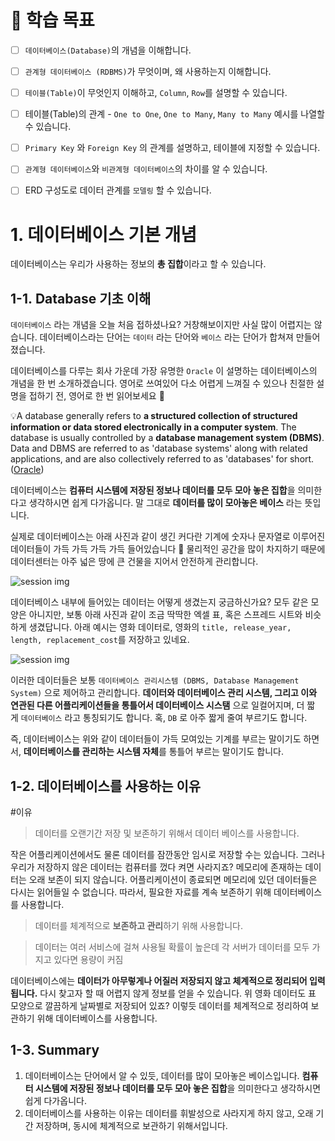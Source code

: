 
# 🚀 학습 목표


- [ ] `데이터베이스(Database)`의 개념을 이해합니다.
- [ ] `관계형 데이터베이스 (RDBMS)`가 무엇이며, 왜 사용하는지 이해합니다.
- [ ] `테이블(Table)`이 무엇인지 이해하고, `Column`, `Row`를 설명할 수 있습니다.
- [ ] 테이블(Table)의 관계 - `One to One`, `One to Many`, `Many to Many` 예시를 나열할 수 있습니다.
- [ ] `Primary Key` 와 `Foreign Key` 의 관계를 설명하고, 테이블에 지정할 수 있습니다.
- [ ] `관계형 데이터베이스`와 `비관계형 데이터베이스`의 차이를 알 수 있습니다.
- [ ]  ERD 구성도로 데이터 관계를 `모델링` 할 수 있습니다.


# 1. 데이터베이스 기본 개념

데이터베이스는 우리가 사용하는 정보의 **총 집합**이라고 할 수 있습니다. 

## 1-1. **Database 기초 이해**

`데이터베이스` 라는 개념을 오늘 처음 접하셨나요? 거창해보이지만 사실 많이 어렵지는 않습니다. 데이터베이스라는 단어는 `데이터` 라는 단어와 `베이스` 라는 단어가 합쳐져 만들어졌습니다.

데이터베이스를 다루는 회사 가운데 가장 유명한 `Oracle` 이 설명하는 데이터베이스의 개념을 한 번 소개하겠습니다. 영어로 쓰여있어 다소 어렵게 느껴질 수 있으나 친절한 설명을 접하기 전, 영어로 한 번 읽어보세요 🙌

💡A database generally refers to **a structured collection of structured information or data stored electronically in a computer system**. The database is usually controlled by a **database management system (DBMS)**. Data and DBMS are referred to as 'database systems' along with related applications, and are also collectively referred to as 'databases' for short. ([Oracle](https://www.oracle.com/kr/database/what-is-database/))

데이터베이스는 **컴퓨터 시스템에 저장된 정보나 데이터를 모두 모아 놓은 집합**을 의미한다고 생각하시면 쉽게 다가옵니다. 말 그대로 **데이터를 많이 모아놓은 베이스** 라는 뜻입니다.

실제로 데이터베이스는 아래 사진과 같이 생긴 커다란 기계에 숫자나 문자열로 이루어진 데이터들이 가득 가득 가득 가득 들어있습니다 🤣 물리적인 공간을 많이 차지하기 때문에 데이터센터는 아주 넓은 땅에 큰 건물을 지어서 안전하게 관리합니다.

![session img](https://api-media-storage.s3.amazonaws.com/session-media/e46f6c4992984cd0b5166d65a827e109?X-Amz-Algorithm=AWS4-HMAC-SHA256&X-Amz-Credential=ASIASTLUR2MMXDFFG7PJ%2F20220723%2Fap-northeast-2%2Fs3%2Faws4_request&X-Amz-Date=20220723T102639Z&X-Amz-Expires=60&X-Amz-SignedHeaders=host&X-Amz-Security-Token=IQoJb3JpZ2luX2VjECoaDmFwLW5vcnRoZWFzdC0yIkcwRQIgd6KJ0pOshB%2Fa%2BvUv%2BMkkBTeI5pnkWUWUuz4plN6ZEsECIQDnQhqJASxDfaU%2B8XD1WWpQZfCu26hRL%2FTmR1GWo0XMnSrrAghzEAQaDDE3OTAyMjQ1MTQ4MSIMuIc%2FIhiHAyrSkVWvKsgCNeopKfEH6bRe1lqS8twmNPcHv8IgM%2BAcK49JSYoxKfCrZ1RYyQUX7l0WUGYP3RzuksKx0vwdcarzcgclBVMiyj2Zr966HjVaJ5lgN7r3chAY6KYa0wgqpVxYD3YmO3TeXKShfkJkfn%2BQ40I2iGltPBn8UbH66OdoCP7niQnec4BwX9GkybBr88SnE6zXMXZCDlo6yJxdA4vma7oUzfYnuO%2BcKF4jdmAw2wYWNMlr%2FWED0x5XpW9jrTZ01OshpLtrLDyHHpnj8%2F4v21RWKb4esPFXE%2BVSh5AubELCJL1T58iSZUDEbwwyjAg%2FeGFjG5Fyd137%2BVa4wsghXm9hvt6ePxQ8w%2BnFPX4KGSq85pvg4dC%2BtKRxA%2FV%2FQzBXYkSDersd2aOMA4XKFCeJ%2FJwTzrXNRNwRQyxhN0QMKNWR8j3clNC2%2B8ucaZTHKjDAjO%2BWBjqeAXHmoJlr6S9HjXaiEC%2F30y6kgZAxkXO5b%2BUAdcc3hN%2FRoGrdZDoGFkXt6cnn2QhFnLBwOVmdl0egMcKKy4iYZhVO4yyvpmxinPyxJ6ttSCxY%2FdnpbZvfe70b4HYON3OLkUWqcpobHFZoCN2PJubjLQJ46Vy1cRYHbTOvO9BRkAJDOSbzis94jU3pmGyR2efX3bHymVWnZpkH6XEiWlUZ&X-Amz-Signature=0b12771903092bf701cc4b3d846f2590c15c532bed3f30024e61d210c24e4407)

데이터베이스 내부에 들어있는 데이터는 어떻게 생겼는지 궁금하신가요? 모두 같은 모양은 아니지만, 보통 아래 사진과 같이 조금 딱딱한 엑셀 표, 혹은 스프레드 시트와 비슷하게 생겼답니다. 아래 예시는 영화 데이터로, 영화의 `title, release_year, length, replacement_cost`를 저장하고 있네요.

![session img](https://api-media-storage.s3.amazonaws.com/session-media/b07197e0b2114b09bc856f39588712e4?X-Amz-Algorithm=AWS4-HMAC-SHA256&X-Amz-Credential=ASIASTLUR2MMXDFFG7PJ%2F20220723%2Fap-northeast-2%2Fs3%2Faws4_request&X-Amz-Date=20220723T102639Z&X-Amz-Expires=60&X-Amz-SignedHeaders=host&X-Amz-Security-Token=IQoJb3JpZ2luX2VjECoaDmFwLW5vcnRoZWFzdC0yIkcwRQIgd6KJ0pOshB%2Fa%2BvUv%2BMkkBTeI5pnkWUWUuz4plN6ZEsECIQDnQhqJASxDfaU%2B8XD1WWpQZfCu26hRL%2FTmR1GWo0XMnSrrAghzEAQaDDE3OTAyMjQ1MTQ4MSIMuIc%2FIhiHAyrSkVWvKsgCNeopKfEH6bRe1lqS8twmNPcHv8IgM%2BAcK49JSYoxKfCrZ1RYyQUX7l0WUGYP3RzuksKx0vwdcarzcgclBVMiyj2Zr966HjVaJ5lgN7r3chAY6KYa0wgqpVxYD3YmO3TeXKShfkJkfn%2BQ40I2iGltPBn8UbH66OdoCP7niQnec4BwX9GkybBr88SnE6zXMXZCDlo6yJxdA4vma7oUzfYnuO%2BcKF4jdmAw2wYWNMlr%2FWED0x5XpW9jrTZ01OshpLtrLDyHHpnj8%2F4v21RWKb4esPFXE%2BVSh5AubELCJL1T58iSZUDEbwwyjAg%2FeGFjG5Fyd137%2BVa4wsghXm9hvt6ePxQ8w%2BnFPX4KGSq85pvg4dC%2BtKRxA%2FV%2FQzBXYkSDersd2aOMA4XKFCeJ%2FJwTzrXNRNwRQyxhN0QMKNWR8j3clNC2%2B8ucaZTHKjDAjO%2BWBjqeAXHmoJlr6S9HjXaiEC%2F30y6kgZAxkXO5b%2BUAdcc3hN%2FRoGrdZDoGFkXt6cnn2QhFnLBwOVmdl0egMcKKy4iYZhVO4yyvpmxinPyxJ6ttSCxY%2FdnpbZvfe70b4HYON3OLkUWqcpobHFZoCN2PJubjLQJ46Vy1cRYHbTOvO9BRkAJDOSbzis94jU3pmGyR2efX3bHymVWnZpkH6XEiWlUZ&X-Amz-Signature=8fef83a8142610c141eff215537ab50c9c139c005a9a2c5f46141de757d6d885)

이러한 데이터들은 보통 `데이터베이스 관리시스템 (DBMS, Database Management System)` 으로 제어하고 관리합니다. **데이터와 데이터베이스 관리 시스템, 그리고 이와 연관된 다른 어플리케이션들을 통틀어서 데이터베이스 시스탬** 으로 일컬어지며, 더 짧게 `데이터베이스` 라고 통칭되기도 합니다. 혹, `DB` 로 아주 짧게 줄여 부르기도 합니다.

즉, 데이터베이스는 위와 같이 데이터들이 가득 모여있는 기계를 부르는 말이기도 하면서, **데이터베이스를 관리하는 시스템 자체**를 통틀어 부르는 말이기도 합니다.

## 1-2. 데이터베이스를 사용하는 이유

#이유 
> 데이터를 오랜기간 저장 및 보존하기 위해서 데이터 베이스를 사용합니다.

작은 어플리케이션에서도 물론 데이터를 잠깐동안 임시로 저장할 수는 있습니다. 그러나 우리가 저장하지 않은 데이터는 컴퓨터를 껐다 켜면 사라지죠? 메모리에 존재하는 데이터는 오래 보존이 되지 않습니다. 어플리케이션이 종료되면 메모리에 있던 데이터들은 다시는 읽어들일 수 없습니다. 따라서, 필요한 자료를 계속 보존하기 위해 데이터베이스를 사용합니다.

> 데이터를 체계적으로 **보존하고 관리**하기 위해 사용합니다.

> 데이터는 여러 서비스에 걸쳐 사용될 확률이 높은데 각 서버가 데이터를 모두 가지고 있다면 용량이 커짐


데이터베이스에는 **데이터가 아무렇게나 어질러 저장되지 않고 체계적으로 정리되어 입력됩니다.** 다시 찾고자 할 때 어렵지 않게 정보를 얻을 수 있습니다. 위 영화 데이터도 표 모양으로 깔끔하게 날짜별로 저장되어 있죠? 이렇듯 데이터를 체계적으로 정리하여 보관하기 위해 데이터베이스를 사용합니다.

## 1-3. Summary

1.  데이터베이스는 단어에서 알 수 있듯, 데이터를 많이 모아놓은 베이스입니다. **컴퓨터 시스템에 저장된 정보나 데이터를 모두 모아 놓은 집합**을 의미한다고 생각하시면 쉽게 다가옵니다.
2.  데이터베이스를 사용하는 이유는 데이터를 휘발성으로 사라지게 하지 않고, 오래 기간 저장하며, 동시에 체계적으로 보관하기 위해서입니다.

